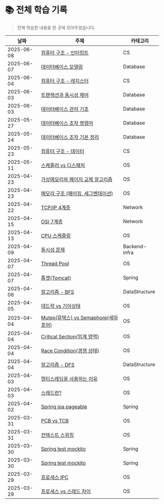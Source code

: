 # 📚 전체 학습 기록

> 전체 학습한 내용을 한 곳에 모아두었습니다.

| 날짜       | 주제                          | 카테고리 |
|------------|-------------------------------|----------|
| 2025-06-08 | [컴퓨터 구조 - 인터럽트](ComputerStructure) | CS |
| 2025-06-07 | [데이터베이스 모델링](Database/database_modeling.md) | Database |
| 2025-06-04 | [컴퓨터 구조 - 레지스터](ComputerStructure/register.md) | CS |
| 2025-06-03 | [트랜잭션과 동시성 제어](Database/database_transaction.md) | Database |
| 2025-06-03 | [데이터베이스 관리 기초](Database/database_management.md) | Database |
| 2025-05-27 | [데이터베이스 조작 명령어](Database/database_operation_basic_2.md) | Database |
| 2025-05-24 | [데이터베이스 조작 기본 정리](Database/database_operation_basic.md) | Database |
| 2025-05-23 | [컴퓨터 구조 - 데이터](ComputerStructure/data.md) | CS |
| 2025-05-11 | [스케줄러 vs 디스패처](OS/scheduler-vs-dispatcher.md) | OS |
| 2025-04-23 | [가상메모리와 페이지 교체 알고리즘](OS/memory-mangement/virtual-and-page-replacement.md) | OS |
| 2025-04-23 | [메모리 구조 (페이징, 세그멘테이션)](OS/memory-mangement/paging-segmentation.md) | OS |
| 2025-04-22 | [TCP/IP 4계층](Network/tcp-ip-4-layer.md) | Network |
| 2025-04-15 | [OSI 7계층](Network/osi-7-layer.md) | Network |
| 2025-04-13 | [CPU 스케줄링](OS/scheduling/cpu-scheduling.md) | OS |
| 2025-04-09 | [동시성 문제](Backend-infra/concurrency.md) | Backend-infra |
| 2025-04-07 | [Thread Pool](OS/multithreading/thread-pool.md) | OS |
| 2025-04-07 | [톰캣(Tomcat)](Spring/webserver/tomcat.md) | Spring |
| 2025-04-06 | [알고리즘 - BFS](DataStructure/bfs.md) | DataStructure |
| 2025-04-05 | [데드락 vs 기아상태](OS/synchronization/deadlock-and-starvation.md) | OS |
| 2025-04-04 | [Mutex(뮤텍스) vs Semaphore(세마포어)](OS/synchronization/mutex-vs-semaphore.md) | OS |
| 2025-04-04 | [Critical Section(임계 영역)](OS/synchronization/critical-section.md) | OS |
| 2025-04-04 | [Race Condition(경쟁 상태)](OS/synchronization/race-condition.md) | OS |
| 2025-04-04 | [알고리즘 - DFS](DataStructure/dfs.md) | DataStructure |
| 2025-04-03 | [멀티스레딩을 사용하는 이유](OS/multithreading/why-ues-multithreading.md) | OS |
| 2025-04-03 | [스레드란?](OS/multithreading/thread.md) | OS |
| 2025-04-02 | [Spring jpa pageable](Spring/jpa/pageable.md) | Spring |
| 2025-03-31 | [PCB vs TCB](OS/pcb-vs-tcb.md) | OS |
| 2025-03-31 | [컨텍스트 스위칭](OS/context-swwitching.md) | OS |
| 2025-03-30 | [Spring test mockito](Spring/mockito-any().md) | Spring |
| 2025-03-30 | [Spring test mockito](Spring/mockito-annotation.md) | Spring |
| 2025-03-29 | [프로세스 IPC](OS/IPC.md) | OS |
| 2025-03-29 | [프로세스 vs 스레드 차이](OS/process-vs-thread.md) | OS |